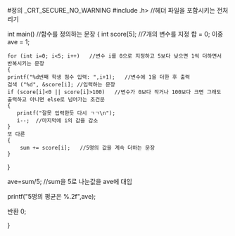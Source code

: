 #정의 _CRT_SECURE_NO_WARNING
#include <stdio>.h>   //헤더 파일을 포함시키는 전처리기

int main()   //함수를 정의하는 문장
{
    int score[5];   //7개의 변수를 지정
    합 = 0;
    이중 ave = 1;

    for (int i=0; i<5; i++)   //변수 i를 0으로 지정하고 5보다 낮으면 1씩 더하면서 반복시키는 문장
    {
    printf("%d번째 학생 점수 입력: ",i+1);   //변수에 1을 더한 후 출력
    검색 ("%d", &score[i]; //입력하는 문장
    if (score[i]<0 || score[i]>100)   //변수가 0보다 작거나 100보다 크면 그래도 출력하고 아니면 else로 넘어가는 조건문
    {
       printf("잘못 입력한듯 다시 ㄱㄱ\n");
       i--;  //마지막에 i의 값을 감소
    }
    또 다른
    {
        sum += score[i];   //5명의 값을 계속 더하는 문장
    }
}

ave=sum/5;   //sum을 5로 나눈값을 ave에 대입

printf("5명의 평균은 %.2f",ave);

반환 0;

}
